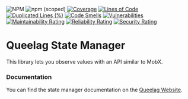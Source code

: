 ![NPM](https://img.shields.io/npm/l/@queelag/state-manager)
![npm (scoped)](https://img.shields.io/npm/v/@queelag/state-manager)
[![Coverage](https://sonarcloud.io/api/project_badges/measure?project=queelag_state-manager&metric=coverage)](https://sonarcloud.io/summary/new_code?id=queelag_state-manager)
[![Lines of Code](https://sonarcloud.io/api/project_badges/measure?project=queelag_state-manager&metric=ncloc)](https://sonarcloud.io/summary/new_code?id=queelag_state-manager)
[![Duplicated Lines (%)](https://sonarcloud.io/api/project_badges/measure?project=queelag_state-manager&metric=duplicated_lines_density)](https://sonarcloud.io/summary/new_code?id=queelag_state-manager)
[![Code Smells](https://sonarcloud.io/api/project_badges/measure?project=queelag_state-manager&metric=code_smells)](https://sonarcloud.io/summary/new_code?id=queelag_state-manager)
[![Vulnerabilities](https://sonarcloud.io/api/project_badges/measure?project=queelag_state-manager&metric=vulnerabilities)](https://sonarcloud.io/summary/new_code?id=queelag_state-manager)
[![Maintainability Rating](https://sonarcloud.io/api/project_badges/measure?project=queelag_state-manager&metric=sqale_rating)](https://sonarcloud.io/summary/new_code?id=queelag_state-manager)
[![Reliability Rating](https://sonarcloud.io/api/project_badges/measure?project=queelag_state-manager&metric=reliability_rating)](https://sonarcloud.io/summary/new_code?id=queelag_state-manager)
[![Security Rating](https://sonarcloud.io/api/project_badges/measure?project=queelag_state-manager&metric=security_rating)](https://sonarcloud.io/summary/new_code?id=queelag_state-manager)

# Queelag State Manager

This library lets you observe values with an API similar to MobX.

### Documentation

You can find the state manager documentation on the [Queelag Website](https://queelag.dariosechi.it).
